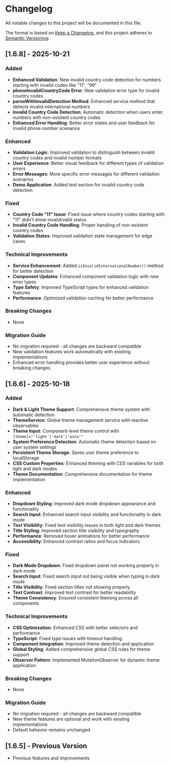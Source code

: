 # Changelog

All notable changes to this project will be documented in this file.

The format is based on [Keep a Changelog](https://keepachangelog.com/en/1.0.0/),
and this project adheres to [Semantic Versioning](https://semver.org/spec/v2.0.0.html).

## [1.6.8] - 2025-10-21

### Added
- **Enhanced Validation**: New invalid country code detection for numbers starting with invalid codes like "11", "99"
- **phoneInvalidCountryCode Error**: New validation error type for invalid country codes
- **parseWithInvalidDetection Method**: Enhanced service method that detects invalid international numbers
- **Invalid Country Code Detection**: Automatic detection when users enter numbers with non-existent country codes
- **Enhanced Error Handling**: Better error states and user feedback for invalid phone number scenarios

### Enhanced
- **Validation Logic**: Improved validation to distinguish between invalid country codes and invalid number formats
- **User Experience**: Better visual feedback for different types of validation errors
- **Error Messages**: More specific error messages for different validation scenarios
- **Demo Application**: Added test section for invalid country code detection

### Fixed
- **Country Code "11" Issue**: Fixed issue where country codes starting with "11" didn't show invalid/valid status
- **Invalid Country Code Handling**: Proper handling of non-existent country codes
- **Validation States**: Improved validation state management for edge cases

### Technical Improvements
- **Service Enhancement**: Added `isInvalidInternationalNumber()` method for better detection
- **Component Updates**: Enhanced component validation logic with new error types
- **Type Safety**: Improved TypeScript types for enhanced validation features
- **Performance**: Optimized validation caching for better performance

### Breaking Changes
- None

### Migration Guide
- No migration required - all changes are backward compatible
- New validation features work automatically with existing implementations
- Enhanced error handling provides better user experience without breaking changes

## [1.6.6] - 2025-10-18

### Added
- **Dark & Light Theme Support**: Comprehensive theme system with automatic detection
- **ThemeService**: Global theme management service with reactive observables
- **Theme Input**: Component-level theme control with `[theme]="'light'|'dark'|'auto'"`
- **System Preference Detection**: Automatic theme detection based on user system settings
- **Persistent Theme Storage**: Saves user theme preference to localStorage
- **CSS Custom Properties**: Enhanced theming with CSS variables for both light and dark modes
- **Theme Documentation**: Comprehensive documentation for theme implementation

### Enhanced
- **Dropdown Styling**: Improved dark mode dropdown appearance and functionality
- **Search Input**: Enhanced search input visibility and functionality in dark mode
- **Text Visibility**: Fixed text visibility issues in both light and dark themes
- **Title Styling**: Improved section title visibility and typography
- **Performance**: Removed hover animations for better performance
- **Accessibility**: Enhanced contrast ratios and focus indicators

### Fixed
- **Dark Mode Dropdown**: Fixed dropdown panel not working properly in dark mode
- **Search Input**: Fixed search input not being visible when typing in dark mode
- **Title Visibility**: Fixed section titles not showing properly
- **Text Contrast**: Improved text contrast for better readability
- **Theme Consistency**: Ensured consistent theming across all components

### Technical Improvements
- **CSS Optimization**: Enhanced CSS with better selectors and performance
- **TypeScript**: Fixed type issues with timeout handling
- **Component Integration**: Improved theme detection and application
- **Global Styling**: Added comprehensive global CSS rules for theme support
- **Observer Pattern**: Implemented MutationObserver for dynamic theme application

### Breaking Changes
- None

### Migration Guide
- No migration required - all changes are backward compatible
- New theme features are optional and work with existing implementations
- Default behavior remains unchanged

## [1.6.5] - Previous Version
- Previous features and improvements
